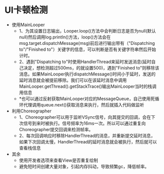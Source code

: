 # UI卡顿检测
- 使用MainLooper
    - 1、为其设置日志输出，Looper.loop()方法中会判断日志是否为null(默认null)然后调用log.println()方法，loop()方法会在msg.target.dispatchMessage(msg)前后进行输出带有（"Dispatching to"/"Finished to"）关键字的信息，可以判断是否有关键字符串然后开始计时。
    - 2、遇到"Dispatching to"时使用HandlerThread来延时发送消息(延时自己决定，想检测超过500ms，的就设置500)，遇到"Finished to"则移除该消息。如果MainLooper执行dispatchMessage()时间小于延时，发送的延时消息就会被提前移除。我们可以在该延时消息中调用MainLooper.getThread().getStackTrace()输出MainLooper当时的栈调用信息
    - *也可以通过反射获取MainLooper对应的MessageQueue，自己使用死循环代理调用queue.next()获取消息来执行，然后就插入代码做监听
- 利用Choreographer
    - 1、Choreographer可以用于监听VSync信号，向其提交的回调，会在下次信号到来时被执行。信号频率为16ms一次。所以可以通过重复向Choreographer提交回调来检测帧率。
    - 2、每次回调响应时移除HandlerThread的消息，并重新提交延时消息，如果下次回调太慢，HandlerThread的延时消息就会被执行，然后就可以查看栈信息
- 其余
    - 使用开发者选项来查看View是否重复绘制
    - 避免短时间创建大量对象，引起内存抖动，导致频繁gc，降低帧率。